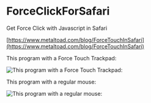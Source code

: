 # ForceClickForSafari
Get Force Click with Javascript in Safari


[https://www.metaltoad.com/blog/ForceTouchInSafari](https://www.metaltoad.com/blog/ForceTouchInSafari)

This program with a Force Touch Trackpad:

![This program with a Force Touch Trackpad:](https://github.com/metaltoad/ForceClickForSafari/blob/master/forceClickForSafari_REG.gif)

This program with a regular mouse:

![This program with a regular mouse:](https://github.com/metaltoad/ForceClickForSafari/blob/master/forceClickForSafari_FORCE.gif)
